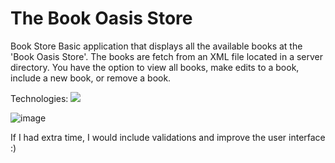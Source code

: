# The Book Oasis Store
 Book Store 
Basic application that displays all the available books at the 'Book Oasis Store'.
The books are fetch from an XML file located in a server directory.
You have the option to view all books, make edits to a book, include a new book, or remove a book.


Technologies:
 <img src="https://skillicons.dev/icons?i=angular,ts,cs,dotnet" />


![image](https://github.com/hadartayar/The-Book-Oasis-Store/assets/49910770/b229c9c5-1cd2-490a-8dbd-685f233a75b8)



If I had extra time, I would include validations and improve the user interface :) 

